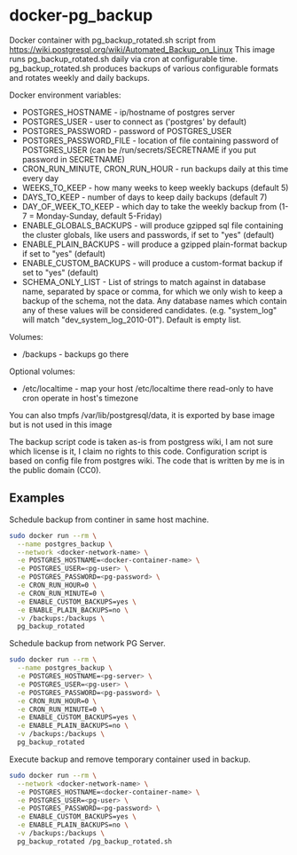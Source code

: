 # docker-pg_backup

Docker container with pg_backup_rotated.sh script from https://wiki.postgresql.org/wiki/Automated_Backup_on_Linux
This image runs pg_backup_rotated.sh daily via cron at configurable time. pg_backup_rotated.sh produces backups of various configurable formats and rotates weekly and daily backups.

Docker environment variables:
 - POSTGRES_HOSTNAME - ip/hostname of postgres server
 - POSTGRES_USER - user to connect as ('postgres' by default)
 - POSTGRES_PASSWORD - password of POSTGRES_USER
 - POSTGRES_PASSWORD_FILE - location of file containing password of POSTGRES_USER (can be /run/secrets/SECRETNAME if you put password in SECRETNAME)
 - CRON_RUN_MINUTE, CRON_RUN_HOUR - run backups daily at this time every day
 - WEEKS_TO_KEEP - how many weeks to keep weekly backups (default 5)
 - DAYS_TO_KEEP - number of days to keep daily backups (default 7)
 - DAY_OF_WEEK_TO_KEEP - which day to take the weekly backup from (1-7 = Monday-Sunday, default 5-Friday)
 - ENABLE_GLOBALS_BACKUPS - will produce gzipped sql file containing the cluster globals, like users and passwords, if set to "yes" (default)
 - ENABLE_PLAIN_BACKUPS - will produce a gzipped plain-format backup if set to "yes" (default)
 - ENABLE_CUSTOM_BACKUPS - will produce a custom-format backup if set to "yes" (default)
 - SCHEMA_ONLY_LIST - List of strings to match against in database name, separated by space or comma, for which we only wish to keep a backup of the schema, not the data. Any database names which contain any of these values will be considered candidates. (e.g. "system_log" will match "dev_system_log_2010-01"). Default is empty list.

Volumes:
 - /backups - backups go there

Optional volumes:
- /etc/localtime - map your host /etc/localtime there read-only to have cron operate in host's timezone

You can also tmpfs /var/lib/postgresql/data, it is exported by base image but is not used in this image

The backup script code is taken as-is from postgress wiki, I am not sure which license is it, I claim no rights to this code.
Configuration script is based on config file from postgres wiki. The code that is written by me is in the public domain (CC0). 

## Examples

Schedule backup from continer in same host machine.

```bash
sudo docker run --rm \
  --name postgres_backup \
  --network <docker-network-name> \
  -e POSTGRES_HOSTNAME=<docker-container-name> \
  -e POSTGRES_USER=<pg-user> \
  -e POSTGRES_PASSWORD=<pg-password> \
  -e CRON_RUN_HOUR=0 \
  -e CRON_RUN_MINUTE=0 \
  -e ENABLE_CUSTOM_BACKUPS=yes \
  -e ENABLE_PLAIN_BACKUPS=no \
  -v /backups:/backups \
  pg_backup_rotated
```

Schedule backup from network PG Server.

```bash
sudo docker run --rm \
  --name postgres_backup \
  -e POSTGRES_HOSTNAME=<pg-server> \
  -e POSTGRES_USER=<pg-user> \
  -e POSTGRES_PASSWORD=<pg-password> \
  -e CRON_RUN_HOUR=0 \
  -e CRON_RUN_MINUTE=0 \
  -e ENABLE_CUSTOM_BACKUPS=yes \
  -e ENABLE_PLAIN_BACKUPS=no \
  -v /backups:/backups \
  pg_backup_rotated
```

Execute backup and remove temporary container used in backup.

```bash
sudo docker run --rm \
  --network <docker-network-name> \
  -e POSTGRES_HOSTNAME=<docker-container-name> \
  -e POSTGRES_USER=<pg-user> \
  -e POSTGRES_PASSWORD=<pg-password> \
  -e ENABLE_CUSTOM_BACKUPS=yes \
  -e ENABLE_PLAIN_BACKUPS=no \
  -v /backups:/backups \
  pg_backup_rotated /pg_backup_rotated.sh
```
